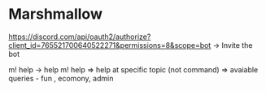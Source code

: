 # Marshmallow

https://discord.com/api/oauth2/authorize?client_id=765521700640522271&permissions=8&scope=bot -> Invite the bot

m! help -> help 
m! help <query> => help at specific topic (not command) => avaiable queries - fun , ecomony, admin

